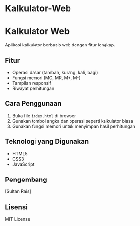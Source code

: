 # Kalkulator-Web
# Kalkulator Web

Aplikasi kalkulator berbasis web dengan fitur lengkap.

## Fitur

- Operasi dasar (tambah, kurang, kali, bagi)
- Fungsi memori (MC, MR, M+, M-)
- Tampilan responsif
- Riwayat perhitungan

## Cara Penggunaan

1. Buka file `index.html` di browser
2. Gunakan tombol angka dan operasi seperti kalkulator biasa
3. Gunakan fungsi memori untuk menyimpan hasil perhitungan

## Teknologi yang Digunakan

- HTML5
- CSS3
- JavaScript

## Pengembang

[Sultan Rais]

## Lisensi

MIT License
